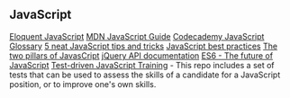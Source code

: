 ## JavaScript

<a href="http://eloquentjavascript.net/" target="_blank">
Eloquent JavaScript</a>

<a href="https://developer.mozilla.org/en-US/docs/Web/JavaScript/Guide" target="_blank">
MDN JavaScript Guide</a>

<a href="https://www.codecademy.com/articles/glossary-javascript" target="_blank">
Codecademy JavaScript Glossary</a>

<a href="https://discussions.udacity.com/t/5-neat-javascript-tips-and-tricks-intermediate/25008" target="_blank">
5 neat JavaScript tips and tricks</a>

<a href="https://www.thinkful.com/learn/javascript-best-practices-1/" target="_blank">
JavaScript best practices</a>

<a href="https://medium.com/javascript-scene/the-two-pillars-of-javascript-ee6f3281e7f3" target="_blank">
The two pillars of JavasCript</a>

<a href="http://api.jquery.com/" target="_blank">
jQuery API documentation</a>

<a href="https://discussions.udacity.com/t/es6-the-future-of-javascript/28364" target="_blank">
ES6 - The future of JavaScript</a>

<a href="https://github.com/rmurphey/js-assessment" target="_blank">
Test-driven JavaScript Training</a> - This repo includes a set of tests that can be used to assess the skills of a candidate for a JavaScript position, or to improve one's own skills.


